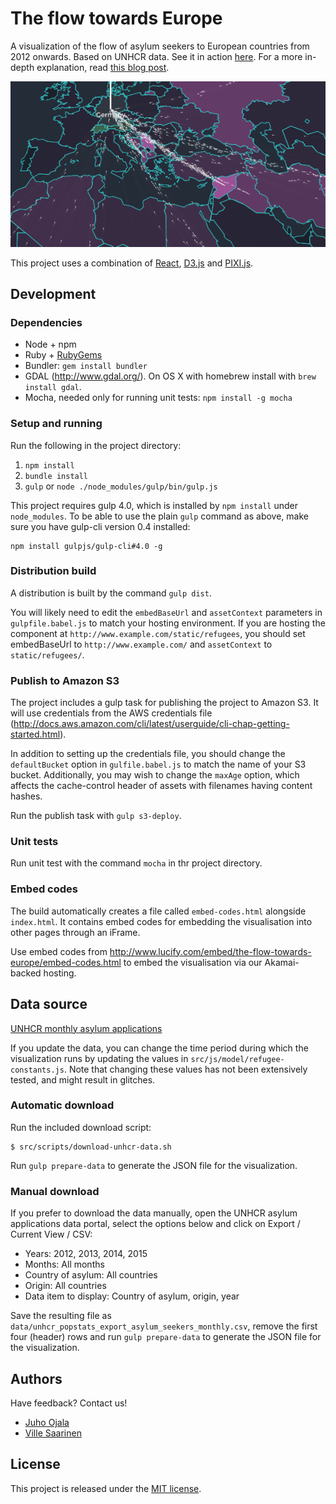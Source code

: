 # The flow towards Europe

A visualization of the flow of asylum seekers to European countries from 2012 onwards. Based on UNHCR data. See it in action [here](http://www.lucify.com/the-flow-towards-europe/). For a more in-depth explanation, read [this blog post](https://medium.com/@lucify/a-novel-visualisation-of-the-refugee-crisis-565e40ab5a50).

![Visualization screenshot](screenshot.png)

This project uses a combination of [React](https://facebook.github.io/react/), [D3.js](http://d3js.org/) and [PIXI.js](http://www.pixijs.com/).


## Development

### Dependencies

- Node + npm
- Ruby + [RubyGems](https://rubygems.org/pages/download)
- Bundler: `gem install bundler`
- GDAL (<http://www.gdal.org/>). On OS X with homebrew install with `brew install gdal`.
- Mocha, needed only for running unit tests: `npm install -g mocha`

### Setup and running

Run the following in the project directory:

1. `npm install`
2. `bundle install`
3. `gulp` or `node ./node_modules/gulp/bin/gulp.js`

This project requires gulp 4.0, which is installed by `npm install` under `node_modules`. To be able to use the plain `gulp` command as above, make sure you have gulp-cli version 0.4 installed:
```
npm install gulpjs/gulp-cli#4.0 -g
```

### Distribution build

A distribution is built by the command `gulp dist`.

You will likely need to edit the `embedBaseUrl` and `assetContext` parameters in `gulpfile.babel.js` to match your hosting environment. If you are hosting the component at `http://www.example.com/static/refugees`, you should set embedBaseUrl to `http://www.example.com/` and `assetContext` to `static/refugees/`.

### Publish to Amazon S3

The project includes a gulp task for publishing the project to Amazon S3. It will use credentials from the AWS credentials file (<http://docs.aws.amazon.com/cli/latest/userguide/cli-chap-getting-started.html>).

In addition to setting up the credentials file, you should change the `defaultBucket` option in `gulfile.babel.js` to match the name of your S3 bucket. Additionally, you may wish to change the `maxAge` option, which affects the cache-control header of assets with filenames having content hashes.

Run the publish task with `gulp s3-deploy`.

### Unit tests

Run unit test with the command `mocha` in thr project directory.

### Embed codes

The build automatically creates a file called `embed-codes.html` alongside `index.html`. It contains embed codes for embedding the visualisation into other pages through an iFrame.

Use embed codes from <http://www.lucify.com/embed/the-flow-towards-europe/embed-codes.html> to embed the visualisation via our Akamai-backed hosting.

## Data source

[UNHCR monthly asylum applications](http://popstats.unhcr.org/en/asylum_seekers_monthly)

If you update the data, you can change the time period during which the visualization runs by updating the values in `src/js/model/refugee-constants.js`. Note that changing these values has not been extensively tested, and might result in glitches.

### Automatic download

Run the included download script:

```
$ src/scripts/download-unhcr-data.sh
```

Run `gulp prepare-data` to generate the JSON file for the visualization.

### Manual download

If you prefer to download the data manually, open the UNHCR asylum applications data portal, select the options below and click on Export / Current View / CSV:

+ Years: 2012, 2013, 2014, 2015
+ Months: All months
+ Country of asylum: All countries
+ Origin: All countries
+ Data item to display: Country of asylum, origin, year

Save the resulting file as `data/unhcr_popstats_export_asylum_seekers_monthly.csv`, remove the first four (header) rows and run `gulp prepare-data` to generate the JSON file for the visualization.


## Authors

Have feedback? Contact us!

- [Juho Ojala](https://github.com/juhoojala)
- [Ville Saarinen](https://github.com/vsaarinen)

## License

This project is released under the [MIT license](LICENSE).
